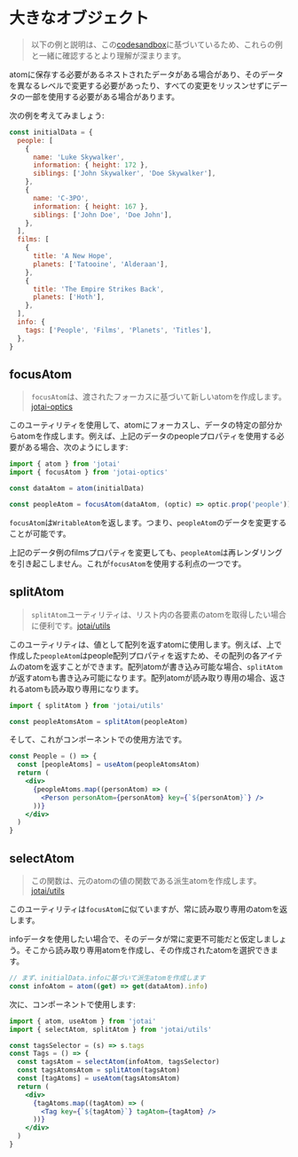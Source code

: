 # 大きなオブジェクト

> 以下の例と説明は、この[codesandbox](https://codesandbox.io/s/zealous-sun-f2qnl?file=/src/App.tsx)に基づいているため、これらの例と一緒に確認するとより理解が深まります。

atomに保存する必要があるネストされたデータがある場合があり、そのデータを異なるレベルで変更する必要があったり、すべての変更をリッスンせずにデータの一部を使用する必要がある場合があります。

次の例を考えてみましょう:

```js
const initialData = {
  people: [
    {
      name: 'Luke Skywalker',
      information: { height: 172 },
      siblings: ['John Skywalker', 'Doe Skywalker'],
    },
    {
      name: 'C-3PO',
      information: { height: 167 },
      siblings: ['John Doe', 'Doe John'],
    },
  ],
  films: [
    {
      title: 'A New Hope',
      planets: ['Tatooine', 'Alderaan'],
    },
    {
      title: 'The Empire Strikes Back',
      planets: ['Hoth'],
    },
  ],
  info: {
    tags: ['People', 'Films', 'Planets', 'Titles'],
  },
}
```

## focusAtom

> `focusAtom`は、渡されたフォーカスに基づいて新しいatomを作成します。[jotai-optics](../extensions/optics.mdx#focusatom)

このユーティリティを使用して、atomにフォーカスし、データの特定の部分からatomを作成します。例えば、上記のデータのpeopleプロパティを使用する必要がある場合、次のようにします:

```js
import { atom } from 'jotai'
import { focusAtom } from 'jotai-optics'

const dataAtom = atom(initialData)

const peopleAtom = focusAtom(dataAtom, (optic) => optic.prop('people'))
```

`focusAtom`は`WritableAtom`を返します。つまり、`peopleAtom`のデータを変更することが可能です。

上記のデータ例のfilmsプロパティを変更しても、`peopleAtom`は再レンダリングを引き起こしません。これが`focusAtom`を使用する利点の一つです。

## splitAtom

> `splitAtom`ユーティリティは、リスト内の各要素のatomを取得したい場合に便利です。[jotai/utils](../utilities/split.mdx)

このユーティリティは、値として配列を返すatomに使用します。例えば、上で作成した`peopleAtom`はpeople配列プロパティを返すため、その配列の各アイテムのatomを返すことができます。配列atomが書き込み可能な場合、`splitAtom`が返すatomも書き込み可能になります。配列atomが読み取り専用の場合、返されるatomも読み取り専用になります。

```js
import { splitAtom } from 'jotai/utils'

const peopleAtomsAtom = splitAtom(peopleAtom)
```

そして、これがコンポーネントでの使用方法です。

```jsx
const People = () => {
  const [peopleAtoms] = useAtom(peopleAtomsAtom)
  return (
    <div>
      {peopleAtoms.map((personAtom) => (
        <Person personAtom={personAtom} key={`${personAtom}`} />
      ))}
    </div>
  )
}
```

## selectAtom

> この関数は、元のatomの値の関数である派生atomを作成します。[jotai/utils](../utilities/select.mdx)

このユーティリティは`focusAtom`に似ていますが、常に読み取り専用のatomを返します。

infoデータを使用したい場合で、そのデータが常に変更不可能だと仮定しましょう。そこから読み取り専用atomを作成し、その作成されたatomを選択できます。

```js
// まず、initialData.infoに基づいて派生atomを作成します
const infoAtom = atom((get) => get(dataAtom).info)
```

次に、コンポーネントで使用します:

```jsx
import { atom, useAtom } from 'jotai'
import { selectAtom, splitAtom } from 'jotai/utils'

const tagsSelector = (s) => s.tags
const Tags = () => {
  const tagsAtom = selectAtom(infoAtom, tagsSelector)
  const tagsAtomsAtom = splitAtom(tagsAtom)
  const [tagAtoms] = useAtom(tagsAtomsAtom)
  return (
    <div>
      {tagAtoms.map((tagAtom) => (
        <Tag key={`${tagAtom}`} tagAtom={tagAtom} />
      ))}
    </div>
  )
}
```
